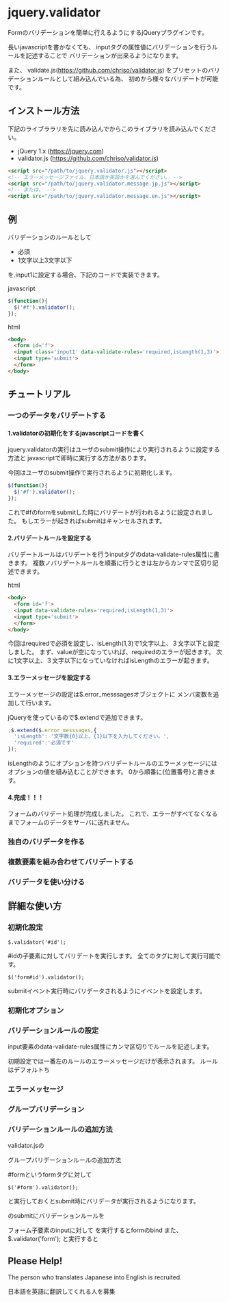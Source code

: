 # jquery.validator

Formのバリデーションを簡単に行えるようにするjQueryプラグインです。

長いjavascriptを書かなくても、
inputタグの属性値にバリデーションを行うルールを記述することで
バリデーションが出来るようになります。

また、
validate.js(https://github.com/chriso/validator.js)
をプリセットのバリデーションルールとして組み込んでいる為、
初めから様々なバリデートが可能です。

## インストール方法

下記のライブララリを先に読み込んでからこのライブラリを読み込んでください。
- jQuery 1.x (https://jquery.com)
- validator.js (https://github.com/chriso/validator.js)

```html
<script src="/path/to/jquery.validator.js"></script>
<!-- エラーメッセージファイル、日本語か英語かを選んでください。 -->
<script src="/path/to/jquery.validator.message.jp.js"></script>
<!-- または、 -->
<script src="/path/to/jquery.validator.message.en.js"></script>

```

## 例
バリデーションのルールとして
- 必須
- 1文字以上3文字以下

を.input1に設定する場合、下記のコードで実装できます。

javascript
```javascript
$(function(){
  $('#f').validator();
});
```
html
```html
<body>
  <form id='f'>
  <input class='input1' data-validate-rules='required,isLength(1,3)'>
  <input type='submit'>
  </form>
</body>
```
## チュートリアル
### 一つのデータをバリデートする
#### 1.validatorの初期化をするjavascriptコードを書く

jquery.validatorの実行はユーザのsubmit操作により実行されるように設定する方法と
javascriptで即時に実行する方法があります。

今回はユーザのsubmit操作で実行されるように初期化します。
```javascript
$(function(){
  $('#f').validator();
});
```
 これで#fのformをsubmitした時にバリデートが行われるように設定されました。
 もしエラーが起きればsubmitはキャンセルされます。
#### 2.バリデートルールを設定する
バリデートルールはバリデートを行うinputタグのdata-validate-rules属性に書きます。
複数ノバリデートルールを順番に行うときは左からカンマで区切り記述できます。

html
```html
<body>
  <form id='f'>
  <input data-validate-rules='required,isLength(1,3)'>
  <input type='submit'>
  </form>
</body>
```
今回はrequiredで必須を設定し、isLength(1,3)で1文字以上、３文字以下と設定しました。
まず、valueが空になっていれば、requiredのエラーが起きます。
次に1文字以上、３文字以下になっていなければisLengthのエラーが起きます。

#### 3.エラーメッセージを設定する

エラーメッセージの設定は$.error_messsagesオブジェクトに
メンバ変数を追加して行います。

jQueryを使っているので$.extendで追加できます。
```javascript
;$.extend($.error_messsages,{
  'isLength': '文字数{0}以上、{1}以下を入力してください。',
  'required':'必須です'
});
```
isLengthのようにオプションを持つバリデートルールのエラーメッセージには
オプションの値を組み込むことができます。
0から順番に{位置番号}と書きます。

#### 4.完成！！！
フォームのバリデート処理が完成しました。
これで、エラーがすべてなくなるまでフォームのデータをサーバに送れません。



### 独自のバリデータを作る

### 複数要素を組み合わせてバリデートする

### バリデータを使い分ける

## 詳細な使い方
### 初期化設定
```
$.validator('#id');
```

 #idの子要素に対してバリデートを実行します。
全てのタグに対して実行可能です。
```
$('form#id').validator();
```
submitイベント実行時にバリデータされるようにイベントを設定します。
### 初期化オプション


### バリデーションルールの設定
input要素のdata-validate-rules属性にカンマ区切りでルールを記述します。

初期設定では一番左のルールのエラーメッセージだけが表示されます。
ルールはデフォルトち

### エラーメッセージ
### グループバリデーション




### バリデーションルールの追加方法
validator.jsの

グループバリデーションルールの追加方法

 #formというformタグに対して
 ```
 $('#form').validator();
 ```
と実行しておくとsubmit時にバリデータが実行されるようになります。

のsubmitにバリデーションルールを

 フォーム子要素のinputに対して
を実行するとformのbind
また、
$.validator('form');
と実行すると


## Please Help!
The person who translates Japanese into English is recruited.

日本語を英語に翻訳してくれる人を募集
